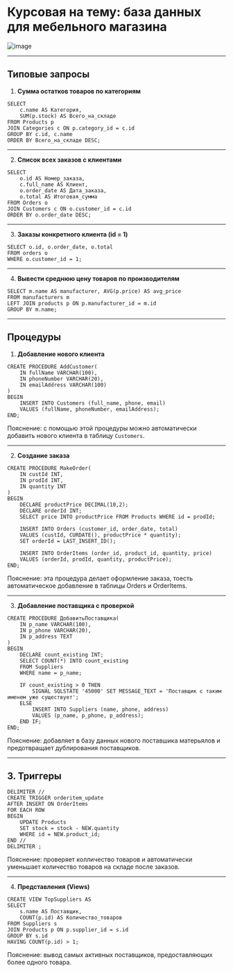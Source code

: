 # Курсовая на тему: база данных для мебельного магазина

![image](https://github.com/user-attachments/assets/172d6a06-4aff-4f03-b7c3-b7f31838b06c)

---

## Типовые запросы

1. **Сумма остатков товаров по категориям**

```
SELECT 
    c.name AS Категория, 
    SUM(p.stock) AS Всего_на_складе
FROM Products p
JOIN Categories c ON p.category_id = c.id
GROUP BY c.id, c.name
ORDER BY Всего_на_складе DESC;
```

---

2. **Список всех заказов с клиентами**

```
SELECT 
    o.id AS Номер_заказа, 
    c.full_name AS Клиент, 
    o.order_date AS Дата_заказа, 
    o.total AS Итоговая_сумма
FROM Orders o
JOIN Customers c ON o.customer_id = c.id
ORDER BY o.order_date DESC;
```

---

3. **Заказы конкретного клиента (id = 1)**

```
SELECT o.id, o.order_date, o.total
FROM orders o
WHERE o.customer_id = 1;

```

---

4. **Вывести среднюю цену товаров по производителям**

```
SELECT m.name AS manufacturer, AVG(p.price) AS avg_price
FROM manufacturers m
LEFT JOIN products p ON p.manufacturer_id = m.id
GROUP BY m.name;
```

---

## Процедуры

1. **Добавление нового клиента**
```
CREATE PROCEDURE AddCustomer(
    IN fullName VARCHAR(100),
    IN phoneNumber VARCHAR(20),
    IN emailAddress VARCHAR(100)
)
BEGIN
    INSERT INTO Customers (full_name, phone, email)
    VALUES (fullName, phoneNumber, emailAddress);
END;
```
Пояснение: с помощью этой процедуры можно автоматически добавить нового клиента в таблицу `Customers`.

---

2. **Создание заказа**
```
CREATE PROCEDURE MakeOrder(
    IN custId INT,
    IN prodId INT,
    IN quantity INT
)
BEGIN
    DECLARE productPrice DECIMAL(10,2);
    DECLARE orderId INT;
    SELECT price INTO productPrice FROM Products WHERE id = prodId;

    INSERT INTO Orders (customer_id, order_date, total)
    VALUES (custId, CURDATE(), productPrice * quantity);
    SET orderId = LAST_INSERT_ID();

    INSERT INTO OrderItems (order_id, product_id, quantity, price)
    VALUES (orderId, prodId, quantity, productPrice);
END;
```
Пояснение: эта процедура делает оформление заказа, тоесть автоматическое добавление в таблицы Orders и OrderItems.

---

3. **Добавление поставщика с проверкой**
```
CREATE PROCEDURE ДобавитьПоставщика(
    IN p_name VARCHAR(100),
    IN p_phone VARCHAR(20),
    IN p_address TEXT
)
BEGIN
    DECLARE count_existing INT;
    SELECT COUNT(*) INTO count_existing
    FROM Suppliers
    WHERE name = p_name;

    IF count_existing > 0 THEN
        SIGNAL SQLSTATE '45000' SET MESSAGE_TEXT = 'Поставщик с таким именем уже существует';
    ELSE
        INSERT INTO Suppliers (name, phone, address) 
        VALUES (p_name, p_phone, p_address);
    END IF;
END;
```
Пояснение: добавляет в базу данных нового поставшика матерьялов и предотвращает дублирования поставщиков.

---

## 3. Триггеры
```
DELIMITER //
CREATE TRIGGER orderitem_update
AFTER INSERT ON OrderItems
FOR EACH ROW
BEGIN
    UPDATE Products
    SET stock = stock - NEW.quantity
    WHERE id = NEW.product_id;
END //
DELIMITER ;
```
Пояснение: проверяет колличество товаров и автоматически уменьшает количество товаров на складе после заказов.

---

4. **Представления (Views)**
```
CREATE VIEW TopSuppliers AS
SELECT 
    s.name AS Поставщик,
    COUNT(p.id) AS Количество_товаров
FROM Suppliers s
JOIN Products p ON p.supplier_id = s.id
GROUP BY s.id
HAVING COUNT(p.id) > 1;
```
Пояснение: вывод самых активных поставщиков, предоставляющих более одного товара.
